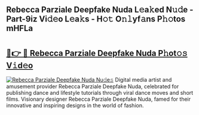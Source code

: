 ## Rebecca Parziale Deepfake Nuda L𝚎a𝚔ed N𝚞𝚍e - Part-9iz Vi𝚍𝚎o L𝚎a𝚔s - H𝚘𝚝 O𝚗𝚕yf𝚊ns P𝚑𝚘tos mHFLa

# <h2><a href="http://kf1h5go.oniu.top/?m=Rebecca+Parziale+Deepfake+Nuda">🔗👉 🔴 Rebecca Parziale Deepfake Nuda P𝚑ot𝚘𝚜 V𝚒d𝚎o</a></h2>

[![Rebecca Parziale Deepfake Nuda Nu𝚍e𝚜](https://i.imgur.com/0qMVB7G.gif)](http://kf1h5go.oniu.top/?m=Rebecca+Parziale+Deepfake+Nuda)
Digital media artist and amusement provider Rebecca Parziale Deepfake Nuda, celebrated for publishing dance and lifestyle tutorials through viral dance moves and short films. Visionary designer Rebecca Parziale Deepfake Nuda, famed for their innovative and inspiring designs in the world of fashion.  
